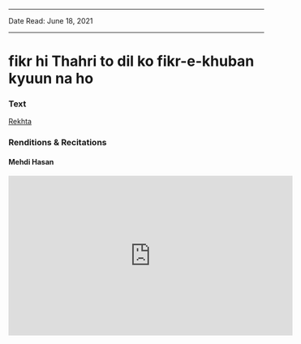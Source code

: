 
---

Date Read: June 18, 2021

---


# fikr hi Thahri to dil ko fikr-e-khuban kyuun na ho


### Text

[Rekhta](https://www.rekhta.org/ghazals/fikr-hii-thahrii-to-dil-ko-fikr-e-khuubaan-kyuun-na-ho-josh-malihabadi-ghazals?lang=ur)

### Renditions & Recitations

#### Mehdi Hasan

<iframe width="560" height="315" src="https://www.youtube.com/embed/0Vt862CD0NQ" title="YouTube video player" frameborder="0" allow="accelerometer; autoplay; clipboard-write; encrypted-media; gyroscope; picture-in-picture" allowfullscreen></iframe>

